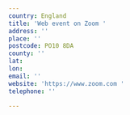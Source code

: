 ```yaml
---
country: England
title: 'Web event on Zoom '
address: ''
place: ''
postcode: PO10 8DA
county: ''
lat: 
lon: 
email: ''
website: 'https://www.zoom.com '
telephone: ''

---
```

